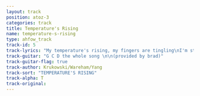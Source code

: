 ```yaml
---
layout: track
position: atoz-3
categories: track
title: Temperature's Rising
name: temperature-s-rising
type: ahfow_track
track-id: 5
track-lyrics: "My temperature's rising, my fingers are tingling\nI'm starting to shake\nI look in the mirror and everything's funny\nI think you're a fake\nWhy did I do it, how could I say that\nI wanna come down.\nEverything's swirling and I just forgot\nWhy I came to this town\n\nSo now I think I'm all tied up\nSo now I think I'm tangled up\nOh, no and I can't see no more\nOh, no and I can't see no more\n\nMy temperature's rising, my fingers are tingling\nI'm starting to shake\nI look in the mirror and everything's funny\nI think I'm a fake\nWhy did I do it, how could I say that\nI wanna come down.\nEverything's swirling and I just forgot\nWhy I came to this town\n\nSo now I think I'm all tied up\nSo now I think I'm tangled up\nOh, no and I can't see no more\nOh, no and I can't see no more"
track-guitar: "G C D the whole song \n\n(provided by brad)"
track-guitar-flag: true
track-author: Krukowski/Wareham/Yang
track-sort: "TEMPERATURE'S RISING"
track-alpha: T
track-original: 
---
```

